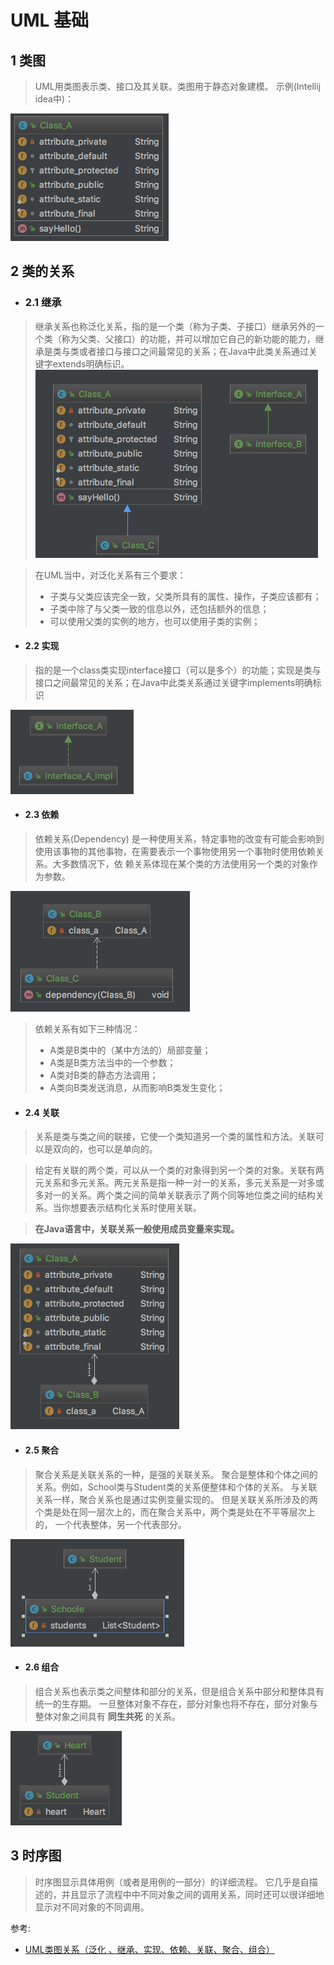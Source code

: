 # UML 基础

## 1 类图

> UML用类图表示类、接口及其关联。类图用于静态对象建模。
示例(Intellij idea中)：

![类图示例](image/class.png)

## 2 类的关系

* ### 2.1 继承
> 继承关系也称泛化关系，指的是一个类（称为子类、子接口）继承另外的一个类（称为父类、父接口）的功能，并可以增加它自己的新功能的能力，继承是类与类或者接口与接口之间最常见的关系；在Java中此类关系通过关键字extends明确标识。
![](image/extend.png)

>在UML当中，对泛化关系有三个要求：
> * 子类与父类应该完全一致，父类所具有的属性、操作，子类应该都有；
> * 子类中除了与父类一致的信息以外，还包括额外的信息；
> * 可以使用父类的实例的地方，也可以使用子类的实例；

* #### 2.2 实现
> 指的是一个class类实现interface接口（可以是多个）的功能；实现是类与接口之间最常见的关系；在Java中此类关系通过关键字implements明确标识

![](image/impl.png)

* #### 2.3 依赖
>依赖关系(Dependency) 是一种使用关系，特定事物的改变有可能会影响到使用该事物的其他事物，在需要表示一个事物使用另一个事物时使用依赖关系。大多数情况下，依 赖关系体现在某个类的方法使用另一个类的对象作为参数。

![](image/dependency.png)

>依赖关系有如下三种情况：
> * A类是B类中的（某中方法的）局部变量；
> * A类是B类方法当中的一个参数；
> * A类对B类的静态方法调用；
> * A类向B类发送消息，从而影响B类发生变化；

* #### 2.4 关联
> 关系是类与类之间的联接，它使一个类知道另一个类的属性和方法。关联可以是双向的，也可以是单向的。

> 给定有关联的两个类，可以从一个类的对象得到另一个类的对象。关联有两元关系和多元关系。两元关系是指一种一对一的关系，多元关系是一对多或多对一的关系。两个类之间的简单关联表示了两个同等地位类之间的结构关系。当你想要表示结构化关系时使用关联。

> __在Java语言中，关联关系一般使用成员变量来实现。__

![](image/association.png)
 
* #### 2.5 聚合
> 聚合关系是关联关系的一种，是强的关联关系。
聚合是整体和个体之间的关系。例如，School类与Student类的关系便整体和个体的关系。
与关联关系一样，聚合关系也是通过实例变量实现的。
但是关联关系所涉及的两个类是处在同一层次上的，而在聚合关系中，两个类是处在不平等层次上的，
一个代表整体，另一个代表部分。

![](image/aggregation.png)

* #### 2.6 组合
>组合关系也表示类之间整体和部分的关系，但是组合关系中部分和整体具有统一的生存期。
一旦整体对象不存在，部分对象也将不存在，部分对象与整体对象之间具有 __同生共死__ 的关系。
 
![](image/composition.png)

## 3 时序图

> 时序图显示具体用例（或者是用例的一部分）的详细流程。
它几乎是自描述的，并且显示了流程中中不同对象之间的调用关系，同时还可以很详细地显示对不同对象的不同调用。


参考: 
* [UML类图关系（泛化 、继承、实现、依赖、关联、聚合、组合）](http://www.cnblogs.com/olvo/archive/2012/05/03/2481014.html)